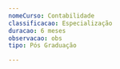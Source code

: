 ```yaml
---
nomeCurso: Contabilidade  
classificacao: Especialização
duracao: 6 meses
observacao: obs
tipo: Pós Graduação

---
```



